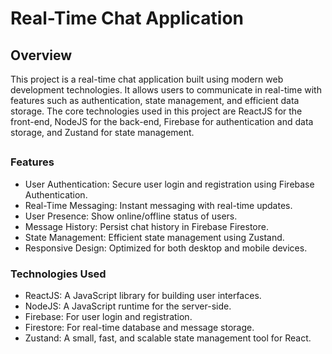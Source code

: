 # Real-Time Chat Application
## Overview
This project is a real-time chat application built using modern web development technologies. It allows users to communicate in real-time with features such as authentication, state management, and efficient data storage. The core technologies used in this project are ReactJS for the front-end, NodeJS for the back-end, Firebase for authentication and data storage, and Zustand for state management.
##
### Features
- User Authentication: Secure user login and registration using Firebase Authentication.
- Real-Time Messaging: Instant messaging with real-time updates.
- User Presence: Show online/offline status of users.
- Message History: Persist chat history in Firebase Firestore.
- State Management: Efficient state management using Zustand.
- Responsive Design: Optimized for both desktop and mobile devices.

### Technologies Used
- ReactJS: A JavaScript library for building user interfaces.
- NodeJS: A JavaScript runtime for the server-side.
- Firebase: For user login and registration.
- Firestore: For real-time database and message storage.
- Zustand: A small, fast, and scalable state management tool for React.
